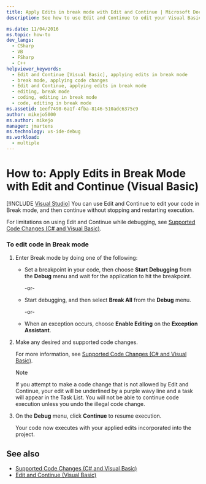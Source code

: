 ```yaml
---
title: Apply Edits in break mode with Edit and Continue | Microsoft Docs
description: See how to use Edit and Continue to edit your Visual Basic code when in break mode. There are various ways to enter break mode.

ms.date: 11/04/2016
ms.topic: how-to
dev_langs: 
  - CSharp
  - VB
  - FSharp
  - C++
helpviewer_keywords: 
  - Edit and Continue [Visual Basic], applying edits in break mode
  - break mode, applying code changes
  - Edit and Continue, applying edits in break mode
  - editing, break mode
  - coding, editing in break mode
  - code, editing in break mode
ms.assetid: 1eef7498-6a1f-4fba-8146-510adc6375c9
author: mikejo5000
ms.author: mikejo
manager: jmartens
ms.technology: vs-ide-debug
ms.workload: 
  - multiple
---
```

# How to: Apply Edits in Break Mode with Edit and Continue (Visual Basic)

 [!INCLUDE [Visual Studio](~/includes/applies-to-version/vs-not-mac.md)]
You can use Edit and Continue to edit your code in Break mode, and then continue without stopping and restarting execution.

For limitations on using Edit and Continue while debugging, see [Supported Code Changes (C# and Visual Basic)](../debugger/supported-code-changes-csharp.md).

### To edit code in Break mode

1. Enter Break mode by doing one of the following:

    - Set a breakpoint in your code, then choose **Start Debugging** from the **Debug** menu and wait for the application to hit the breakpoint.

         -or-

    - Start debugging, and then select **Break All** from the **Debug** menu.

         -or-

    - When an exception occurs, choose **Enable Editing** on the **Exception Assistant**.

2. Make any desired and supported code changes.

     For more information, see [Supported Code Changes (C# and Visual Basic)](../debugger/supported-code-changes-csharp.md).

    > [!NOTE]
    > If you attempt to make a code change that is not allowed by Edit and Continue, your edit will be underlined by a purple wavy line and a task will appear in the Task List. You will not be able to continue code execution unless you undo the illegal code change.

3. On the **Debug** menu, click **Continue** to resume execution.

     Your code now executes with your applied edits incorporated into the project.

## See also
- [Supported Code Changes (C# and Visual Basic)](../debugger/supported-code-changes-csharp.md)
- [Edit and Continue (Visual Basic)](../debugger/edit-and-continue-visual-basic.md)
